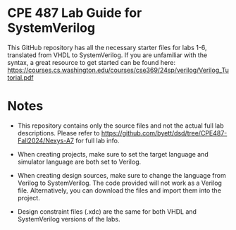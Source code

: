 # CPE 487 Lab Guide for SystemVerilog

This GitHub repository has all the necessary starter files for labs 1-6, translated from VHDL to SystemVerilog. If you are unfamiliar with the syntax, a great resource to get started can be found here: https://courses.cs.washington.edu/courses/cse369/24sp/verilog/Verilog_Tutorial.pdf

# Notes

- This repository contains only the source files and not the actual full lab descriptions. Please refer to https://github.com/byett/dsd/tree/CPE487-Fall2024/Nexys-A7 for full lab info.

- When creating projects, make sure to set the target language and simulator language are both set to Verilog.

- When creating design sources, make sure to change the language from Verilog to SystemVerilog. The code provided will not work as a Verilog file. Alternatively, you can download the files and import them into the project.

- Design constraint files (.xdc) are the same for both VHDL and SystemVerilog versions of the labs.
